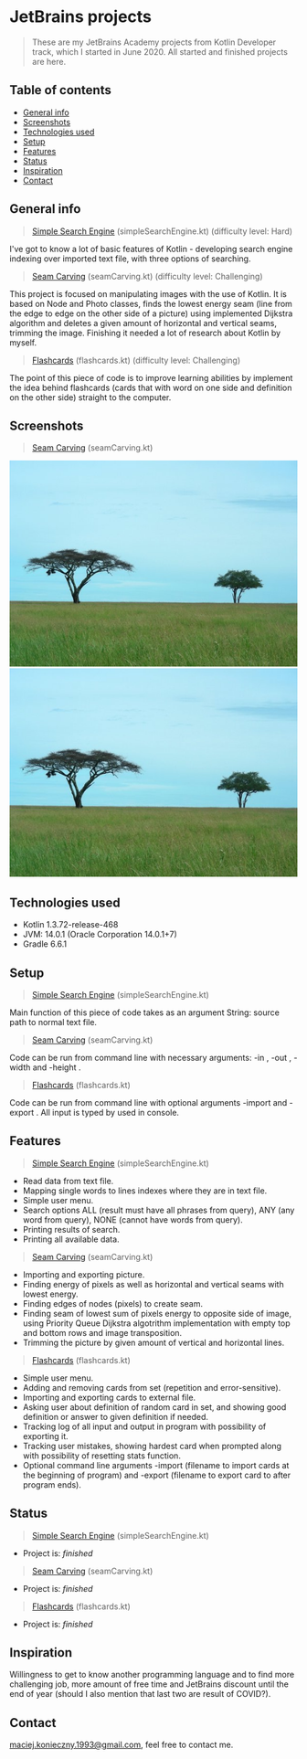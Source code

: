 # JetBrains projects
> These are my JetBrains Academy projects from Kotlin Developer track, which I started in June 2020. All started and finished projects are here.

## Table of contents
* [General info](#general-info)
* [Screenshots](#screenshots)
* [Technologies used](#technologies-used)
* [Setup](#setup)
* [Features](#features)
* [Status](#status)
* [Inspiration](#inspiration)
* [Contact](#contact)

## General info
> [Simple Search Engine](https://hyperskill.org/projects/89?track=3) (simpleSearchEngine.kt) (difficulty level: Hard)

I've got to know a lot of basic features of Kotlin - developing search engine indexing over imported text file, with three options of searching.

> [Seam Carving](https://hyperskill.org/projects/100?track=3) (seamCarving.kt) (difficulty level: Challenging)

This project is focused on manipulating images with the use of Kotlin. It is based on Node and Photo classes, finds the lowest energy seam (line from the edge to edge on the other side of a picture) using implemented Dijkstra algorithm and deletes a given amount of horizontal and vertical seams, trimming the image. Finishing it needed a lot of research about Kotlin by myself.

> [Flashcards](https://hyperskill.org/projects/83?track=3) (flashcards.kt) (difficulty level: Challenging)

The point of this piece of code is to improve learning abilities by implement the idea behind flashcards (cards that with word on one side and definition on the other side) straight to the computer.

## Screenshots
> [Seam Carving](https://hyperskill.org/projects/100?track=3) (seamCarving.kt)

![Before](./img/trees.png)
![After](./img/trees-reduced.png)

## Technologies used
* Kotlin 1.3.72-release-468 
* JVM: 14.0.1 (Oracle Corporation 14.0.1+7)
* Gradle 6.6.1

## Setup
> [Simple Search Engine](https://hyperskill.org/projects/89?track=3) (simpleSearchEngine.kt)

Main function of this piece of code takes as an argument String: source path to normal text file.

> [Seam Carving](https://hyperskill.org/projects/100?track=3) (seamCarving.kt)

Code can be run from command line with necessary arguments: -in <relative input file path>, -out <relative output file path>, -width <vertical seams to delete> and -height <horizontal seams to delete>.

> [Flashcards](https://hyperskill.org/projects/83?track=3) (flashcards.kt)

Code can be run from command line with optional arguments -import <filename with cards to import> and -export <filename to export cards>. All input is typed by used in console.

## Features
> [Simple Search Engine](https://hyperskill.org/projects/89?track=3) (simpleSearchEngine.kt)

* Read data from text file.
* Mapping single words to lines indexes where they are in text file.
* Simple user menu.
* Search options ALL (result must have all phrases from query), ANY (any word from query), NONE (cannot have words from query).
* Printing results of search.
* Printing all available data.

> [Seam Carving](https://hyperskill.org/projects/100?track=3) (seamCarving.kt)

* Importing and exporting picture.
* Finding energy of pixels as well as horizontal and vertical seams with lowest energy.
* Finding edges of nodes (pixels) to create seam.
* Finding seam of lowest sum of pixels energy to opposite side of image, using Priority Queue Dijkstra algotrithm implementation with empty top and bottom rows and image transposition.
* Trimming the picture by given amount of vertical and horizontal lines.

> [Flashcards](https://hyperskill.org/projects/83?track=3) (flashcards.kt)

* Simple user menu.
* Adding and removing cards from set (repetition and error-sensitive).
* Importing and exporting cards to external file.
* Asking user about definition of random card in set, and showing good definition or answer to given definition if needed.
* Tracking log of all input and output in program with possibility of exporting it.
* Tracking user mistakes, showing hardest card when prompted along with possibility of resetting stats function.
* Optional command line arguments -import (filename to import cards at the beginning of program) and -export (filename to export card to after program ends).

## Status
> [Simple Search Engine](https://hyperskill.org/projects/89?track=3) (simpleSearchEngine.kt)
* Project is: _finished_

> [Seam Carving](https://hyperskill.org/projects/100?track=3) (seamCarving.kt)
* Project is: _finished_

> [Flashcards](https://hyperskill.org/projects/83?track=3) (flashcards.kt)
* Project is: _finished_

## Inspiration
Willingness to get to know another programming language and to find more challenging job, more amount of free time and JetBrains discount until the end of year (should I also mention that last two are result of COVID?).

## Contact
maciej.konieczny.1993@gmail.com, feel free to contact me.